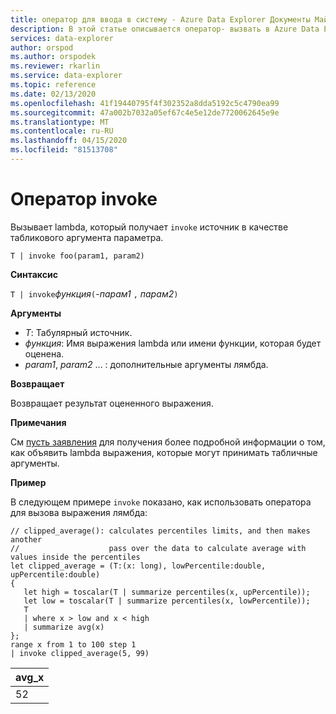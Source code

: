 ```yaml
---
title: оператор для ввода в систему - Azure Data Explorer Документы Майкрософт
description: В этой статье описывается оператор- вызвать в Azure Data Explorer.
services: data-explorer
author: orspod
ms.author: orspodek
ms.reviewer: rkarlin
ms.service: data-explorer
ms.topic: reference
ms.date: 02/13/2020
ms.openlocfilehash: 41f19440795f4f302352a8dda5192c5c4790ea99
ms.sourcegitcommit: 47a002b7032a05ef67c4e5e12de7720062645e9e
ms.translationtype: MT
ms.contentlocale: ru-RU
ms.lasthandoff: 04/15/2020
ms.locfileid: "81513708"
---
```

# <a name="invoke-operator"></a>Оператор invoke

Вызывает lambda, который получает `invoke` источник в качестве табликового аргумента параметра.

```kusto
T | invoke foo(param1, param2)
```

**Синтаксис**

`T | invoke`*функция*`(`-*парам1* `,` *парам2*`)`

**Аргументы**

* *T*: Табулярный источник.
* *функция*: Имя выражения lambda или имени функции, которая будет оценена.
* *param1*, *param2* ... : дополнительные аргументы лямбда.

**Возвращает**

Возвращает результат оцененного выражения.

**Примечания**

См [пусть заявления](./letstatement.md) для получения более подробной информации о том, как объявить lambda выражения, которые могут принимать табличные аргументы.

**Пример**

В следующем примере `invoke` показано, как использовать оператора для вызова выражения лямбда:

```kusto
// clipped_average(): calculates percentiles limits, and then makes another 
//                    pass over the data to calculate average with values inside the percentiles
let clipped_average = (T:(x: long), lowPercentile:double, upPercentile:double)
{
   let high = toscalar(T | summarize percentiles(x, upPercentile));
   let low = toscalar(T | summarize percentiles(x, lowPercentile));
   T 
   | where x > low and x < high
   | summarize avg(x) 
};
range x from 1 to 100 step 1
| invoke clipped_average(5, 99)
```

|avg_x|
|---|
|52|
